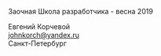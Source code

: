 Заочная Школа разработчика  - весна 2019 

Евгений Корчевой  
johnkorch@yandex.ru  
Санкт-Петербург
